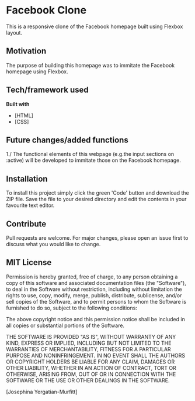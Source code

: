 # Facebook Clone
This is a responsive clone of the Facebook homepage built using Flexbox layout.

## Motivation
The purpose of building this homepage was to immitate the Facebook homepage using Flexbox.

## Tech/framework used
<b>Built with</b>
- [HTML]
- [CSS]

## Future changes/added functions
1./ The functional elements of this webpage (e.g.the input sections on :active) will be developed to immitate those on the Facebook homepage.

## Installation
To install this project simply click the green 'Code' button and download the ZIP file. Save the file to your desired directory and edit the contents in your favourite text editor. 

## Contribute
Pull requests are welcome. For major changes, please open an issue first to discuss what you would like to change.

## MIT License
Permission is hereby granted, free of charge, to any person obtaining a copy
of this software and associated documentation files (the "Software"), to deal
in the Software without restriction, including without limitation the rights
to use, copy, modify, merge, publish, distribute, sublicense, and/or sell
copies of the Software, and to permit persons to whom the Software is
furnished to do so, subject to the following conditions:

The above copyright notice and this permission notice shall be included in all
copies or substantial portions of the Software.

THE SOFTWARE IS PROVIDED "AS IS", WITHOUT WARRANTY OF ANY KIND, EXPRESS OR
IMPLIED, INCLUDING BUT NOT LIMITED TO THE WARRANTIES OF MERCHANTABILITY,
FITNESS FOR A PARTICULAR PURPOSE AND NONINFRINGEMENT. IN NO EVENT SHALL THE
AUTHORS OR COPYRIGHT HOLDERS BE LIABLE FOR ANY CLAIM, DAMAGES OR OTHER
LIABILITY, WHETHER IN AN ACTION OF CONTRACT, TORT OR OTHERWISE, ARISING FROM,
OUT OF OR IN CONNECTION WITH THE SOFTWARE OR THE USE OR OTHER DEALINGS IN THE
SOFTWARE.

[Josephina Yergatian-Murfitt]
